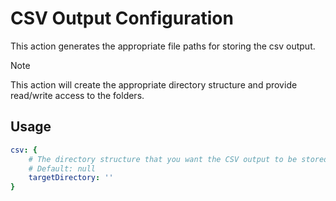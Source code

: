 # CSV Output Configuration

This action generates the appropriate file paths for storing the csv output.

> [!NOTE]  
> This action will create the appropriate directory structure and provide read/write
> access to the folders.

## Usage
```yaml
csv: {
    # The directory structure that you want the CSV output to be stored.
    # Default: null
    targetDirectory: ''
}
```